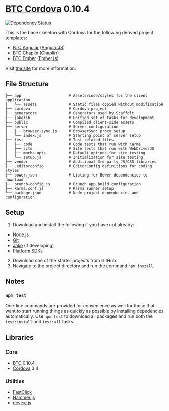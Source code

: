 # [BTC Cordova](http://jupl.github.io/btc/cordova/) 0.10.4
[![Dependency Status](https://gemnasium.com/jupl/btc-cordova.png)](https://gemnasium.com/jupl/btc-cordova)

This is the base skeleton with Cordova for the following derived project templates:
- [BTC Angular](https://github.com/jupl/btc-angular/tree/cordova) ([AngularJS](http://angularjs.org/))
- [BTC Chaplin](https://github.com/jupl/btc-chaplin/tree/cordova) ([Chaplin](http://chaplinjs.org/))
- [BTC Ember](https://github.com/jupl/btc-ember/tree/cordova) ([Ember.js](http://emberjs.com/))

Visit [the site](http://jupl.github.io/btc/cordova/) for more information.


## File Structure
    ├── app                     # Assets/code/styles for the client application
    │   └── assets              # Static files copied without modification
    ├── cordova                 # Cordova project
    ├── generators              # Generators used by Scaffolt
    ├── jakelib                 # Unified set of tasks for development
    ├── public                  # Compiled client-side assets
    ├── server                  # Server configuration
    │   ├── browser-sync.js     # BrowserSync proxy setup
    │   └── index.js            # Starting point of server setup
    ├── test                    # Test-related files
    │   ├── code                # Code tests that run with Karma
    │   ├── site                # Site tests that run with WebDriverJS
    │   ├── mocha.opts          # Default options for site testing
    │   └── setup.js            # Initialization for site testing
    ├── vendor                  # Additional 3rd party JS/CSS libraries
    ├── .editorconfig           # EditorConfig definitions for coding styles
    ├── bower.json              # Listing for Bower dependencies to download
    ├── brunch-config.js        # Brunch app build configuration
    ├── karma.conf.js           # Karma runner setup
    └── package.json            # Node project dependencies and configuration


## Setup
1. Download and install the following if you have not already:
  - [Node.js](http://nodejs.org/download/)
  - [Git](http://git-scm.com/downloads)
  - [Jake](https://github.com/mde/jake#installing-with-npm) (if developing)
  - [Platform SDKs](https://github.com/apache/cordova-cli#requirements)
2. Download one of the starter projects from GitHub.
3. Navigate to the project directory and run the command `npm install`.


## Notes

### `npm test`
One-line commands are provided for convenience as well for those that want to start running things as quickly as possible by installing depedencies automatically. Use `npm test` to download all packages and run both the `test:install` and `test:all` tasks.


## Libraries

### Core
- [BTC](https://github.com/jupl/btc) 0.10.4
- [Cordova](http://cordova.apache.org) 3.4

### Utilities
- [FastClick](https://github.com/ftlabs/fastclick)
- [Hammer.js](http://eightmedia.github.io/hammer.js/)
- [device.js](http://matthewhudson.me/projects/device.js/)
